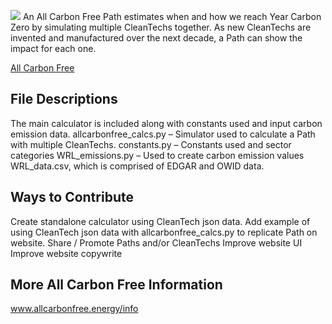 ![](https://www.allcarbonfree.energy/static/assets/img/allcarbonfree/acf-logo-no-border-10b.png)
An All Carbon Free Path estimates when and how we reach Year Carbon Zero by simulating multiple CleanTechs together. As new CleanTechs are invented and manufactured over the next decade, a Path can show the impact for each one.

[All Carbon Free](https://www.allcarbonfree.energy)
## File Descriptions
The main calculator is included along with constants used and input carbon emission data.
allcarbonfree_calcs.py – Simulator used to calculate a Path with multiple CleanTechs. 
constants.py – Constants used and sector categories
WRL_emissions.py – Used to create carbon emission values WRL_data.csv, which is comprised of EDGAR and OWID data.
## Ways to Contribute
Create standalone calculator using CleanTech json data.
Add example of using CleanTech json data with allcarbonfree_calcs.py to replicate Path on website.
Share / Promote Paths and/or CleanTechs
Improve website UI
Improve website copywrite
## More All Carbon Free Information
www.allcarbonfree.energy/info
